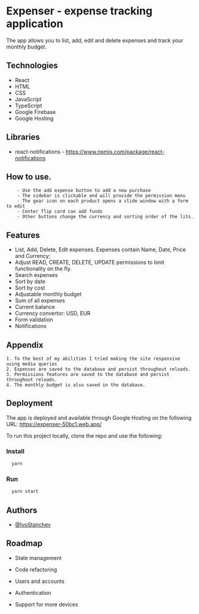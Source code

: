 # Expenser - expense tracking application

The app allows you to list, add, edit and delete expenses and track your monthly budget.

## Technologies

- React
- HTML
- CSS
- JavaScript
- TypeScript
- Google Firebase
- Google Hosting

## Libraries

- react-notifications - https://www.npmjs.com/package/react-notifications

## How to use.

        - Use the add expense button to add a new purchase
        - The sidebar is clickable and will provide the permission menu
        - The gear icon on each product opens a slide window with a form to edit
        - Center flip card can add funds
        - Other buttons change the currency and sorting order of the lits.

## Features

- List, Add, Delete, Edit expenses. Expenses contain Name, Date, Price and Currency;
- Adjust READ, CREATE, DELETE, UPDATE permissions to limit functionality on the fly.
- Search expenses
- Sort by date
- Sort by cost
- Adjustable monthly budget
- Sum of all expenses
- Current balance
- Currency convertor: USD, EUR
- Form validation
- Notifications

## Appendix

    1. To the best of my abilities I tried making the site responsive using media queries
    2. Expenses are saved to the database and persist throughout reloads.
    3. Permissions features are saved to the database and persist throughout reloads.
    4. The monthly budget is also saved in the database.

## Deployment

The app is deployed and available through Google Hosting on the following URL: https://expenser-50bc1.web.app/

To run this project locally, clone the repo and use the following:

### Install

```bash
  yarn
```

### Run

```bash
  yarn start
```

## Authors

- [@IvoStanchev](https://github.com/IvoStanche)

## Roadmap

- State management

- Code refactoring

- Users and accounts

- Authentication

- Support for more devices
